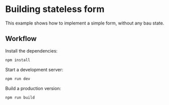 # Building stateless form

This example shows how to implement a simple form, without any bau state.

## Workflow

Install the dependencies:

```sh
npm install
```

Start a development server:

```sh
npm run dev
```

Build a production version:

```sh
npm run build
```
